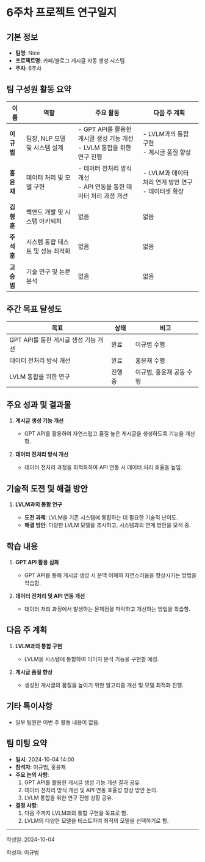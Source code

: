 # 6주차 프로젝트 연구일지

## 기본 정보

- **팀명**: Nice
- **프로젝트명**: 카페/블로그 게시글 자동 생성 시스템
- **주차**: 6주차

## 팀 구성원 활동 요약

| 이름       | 역할                              | 주요 활동                                                                                   | 다음 주 계획                                                      |
| ---------- | --------------------------------- | ------------------------------------------------------------------------------------------- | ----------------------------------------------------------------- |
| **이규범** | 팀장, NLP 모델 및 시스템 설계     | - GPT API를 활용한 게시글 생성 기능 개선<br>- LVLM 통합을 위한 연구 진행                     | - LVLM과의 통합 구현<br>- 게시글 품질 향상                       |
| **홍윤재** | 데이터 처리 및 모델 구현          | - 데이터 전처리 방식 개선<br>- API 연동을 통한 데이터 처리 과정 개선                          | - LVLM과 데이터 처리 연계 방안 연구<br>- 데이터셋 확장            |
| **김형훈** | 백엔드 개발 및 시스템 아키텍처    | 없음                                                                                        | 없음                                                              |
| **주석훈** | 시스템 통합 테스트 및 성능 최적화 | 없음                                                                                        | 없음                                                              |
| **고승범** | 기술 연구 및 논문 분석            | 없음                                                                                        | 없음                                                              |

## 주간 목표 달성도

| 목표                                   | 상태    | 비고                      |
| -------------------------------------- | ------- | ------------------------- |
| GPT API를 통한 게시글 생성 기능 개선   | 완료    | 이규범 수행               |
| 데이터 전처리 방식 개선                | 완료    | 홍윤재 수행               |
| LVLM 통합을 위한 연구                  | 진행 중 | 이규범, 홍윤재 공동 수행 |

## 주요 성과 및 결과물

1. **게시글 생성 기능 개선**

   - GPT API를 활용하여 자연스럽고 품질 높은 게시글을 생성하도록 기능을 개선함.

2. **데이터 전처리 방식 개선**

   - 데이터 전처리 과정을 최적화하여 API 연동 시 데이터 처리 효율을 높임.

## 기술적 도전 및 해결 방안

1. **LVLM과의 통합 연구**

   - **도전 과제**: LVLM을 기존 시스템에 통합하는 데 필요한 기술적 난이도.
   - **해결 방안**: 다양한 LVLM 모델을 조사하고, 시스템과의 연계 방안을 모색 중.

## 학습 내용

1. **GPT API 활용 심화**

   - GPT API를 통해 게시글 생성 시 문맥 이해와 자연스러움을 향상시키는 방법을 학습함.

2. **데이터 전처리 및 API 연동 개선**

   - 데이터 처리 과정에서 발생하는 문제점을 파악하고 개선하는 방법을 학습함.

## 다음 주 계획

1. **LVLM과의 통합 구현**

   - LVLM을 시스템에 통합하여 이미지 분석 기능을 구현할 예정.

2. **게시글 품질 향상**

   - 생성된 게시글의 품질을 높이기 위한 알고리즘 개선 및 모델 최적화 진행.

## 기타 특이사항

- 일부 팀원은 이번 주 활동 내용이 없음.

## 팀 미팅 요약

- **일시**: 2024-10-04 14:00
- **참석자**: 이규범, 홍윤재
- **주요 논의 사항**:
  1. GPT API를 활용한 게시글 생성 기능 개선 결과 공유.
  2. 데이터 전처리 방식 개선 및 API 연동 효율성 향상 방안 논의.
  3. LVLM 통합을 위한 연구 진행 상황 공유.
- **결정 사항**:
  1. 다음 주까지 LVLM과의 통합 구현을 목표로 함.
  2. LVLM의 다양한 모델을 테스트하여 최적의 모델을 선택하기로 함.

---

작성일: 2024-10-04

작성자: 이규범